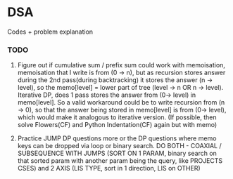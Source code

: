 # DSA
Codes + problem explanation

### TODO
1) Figure out if cumulative sum / prefix sum could work with memoisation, memoisation that I write is from (0 -> n), but as recursion stores answer during the 2nd pass(during backtracking) it stores the answer (n -> level), so the memo[level] = lower part of tree (level -> n OR n -> level). Iterative DP, does 1 pass stores the answer from (0-> level) in memo[level]. So a valid workaround could be to write recursion from (n -> 0), so that the answer being stored in memo[level] is from (0-> level), which would make it analogous to iterative version. (If possible, then solve Flowers(CF) and Python Indentation(CF) again but with memo)

2) Practice JUMP DP questions more or the DP questions where memo keys can be dropped via loop or binary search. DO BOTH - COAXIAL / SUBSEQUENCE WITH JUMPS (SORT ON 1 PARAM, binary search on that sorted param with another param being the query, like PROJECTS CSES) and 2 AXIS (LIS TYPE, sort in 1 direction, LIS on OTHER)
